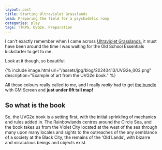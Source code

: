 ```yaml
---
layout: post
title: Starting Ultraviolet Grasslands
lead: Preparing the field for a psychodelic romp
categories: play
tags: TTRPG, UVG2e, Preparation
---
```


I can't exactly remember when I came across [Ultraviolet Grasslands](https://wizardthieffighter.itch.io/uvg-2e), it must have been around the time I was waiting for the Old School Essentials kickstarter to get to me. 

Look at it though, so beautiful. 

{% include image.html url="/assets/jpg/blog/20240413/UVG2e_003.png" description="Example of art from the UVG2e book." %}

All those colours really called to me, and I really _really_ had to get [the bundle](https://www.exaltedfuneral.com/products/uvg-2e-bundle) with GM Screen and **just under 6ft tall map!**

## So what is the book

So, the UVG2e book is a setting first, with the initial sprinkling of mechanics and rules added in. The Rainbowlands centres around the Circle Sea, and the book takes us from the Violet City located at the west of the sea through many upon many locales and sights to the outreaches of the any semblance of a society at the Black City, the remains of the 'Old Lands', with bizarre and miraculous beings and objects exist.